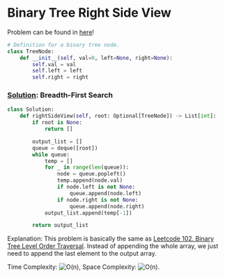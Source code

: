 # Binary Tree Right Side View

Problem can be found in [here](https://leetcode.com/problems/binary-tree-right-side-view)!

```python
# Definition for a binary tree node.
class TreeNode:
    def __init__(self, val=0, left=None, right=None):
        self.val = val
        self.left = left
        self.right = right
```

### [Solution](/Binary%20Tree/199-BinaryTreeRightSideView/solution.py): Breadth-First Search

```python
class Solution:
    def rightSideView(self, root: Optional[TreeNode]) -> List[int]:
        if root is None:
            return []

        output_list = []
        queue = deque([root])
        while queue:
            temp = []
            for _ in range(len(queue)):
                node = queue.popleft()
                temp.append(node.val)
                if node.left is not None:
                    queue.append(node.left)
                if node.right is not None:
                    queue.append(node.right)
            output_list.append(temp[-1])

        return output_list
```

Explanation: This problem is basically the same as [Leetcode 102. Binary Tree Level Order Traversal](https://leetcode.com/problems/binary-tree-level-order-traversal). Instead of appending the whole array, we just need to append the last element to the output array.

Time Complexity: ![O(n)](<https://latex.codecogs.com/svg.image?\inline&space;O(n)>), Space Complexity: ![O(n)](<https://latex.codecogs.com/svg.image?\inline&space;O(n)>).
